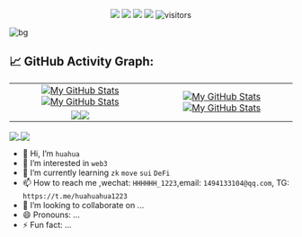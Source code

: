 <p align="center">
    <a href="https://github.com/huahuahua1223/huahuahua1223"><img src="https://img.shields.io/badge/status-updating-brightgreen.svg"></a>
    <a href="https://github.com/huahuahua1223/NFTMarket/graphs/contributors"><img src="https://img.shields.io/github/contributors/huahuahua1223/NFTMarket?color=blue"></a>
    <a href="https://github.com/huahuahua1223"><img src="https://img.shields.io/github/stars/huahuahua1223.svg?color=blue&logo=github"></a>
    <a href="https://github.com/huahuahua1223/huahuahua1223/network/members"><img src="https://img.shields.io/github/forks/huahuahua1223/huahuahua1223?color=blue&logo=github"></a>
    <img src="https://visitor-badge.laobi.icu/badge?page_id=huahuahua1223.huahuahua1223" alt="visitors"/>
</p>

<img src="https://avatars.githubusercontent.com/u/138219491?v=4&size=64" alt="bg"/>

## 📈 GitHub Activity Graph:

<table>
    <tr>
        <td align="center"><a href="https://github.com/huahuahua1223#gh-light-mode-only"><img src="https://github-readme-stats.vercel.app/api?username=huahuahua1223&show_icons=true&count_private=true&theme=ambient_gradient&locale=cn&include_all_commits=true#gh-light-mode-only" alt="My GitHub Stats"/></a><a href="https://github.com/huahuahua1223#gh-dark-mode-only"><img src="https://github-readme-stats.vercel.app/api?username=huahuahua1223&show_icons=true&count_private=true&theme=ambient_gradient&locale=cn&include_all_commits=true#gh-dark-mode-only" alt="My GitHub Stats"/></a></td>
        <td rowspan="2" align="center"><a href="https://github.com/huahuahua1223#gh-light-mode-only"><img src="https://github-readme-stats.vercel.app/api/top-langs/?username=huahuahua1223&hide=Shell,css,java&theme=ambient_gradient&locale=cn&langs_count=8#gh-light-mode-only" alt="My GitHub Stats"/></a><a href="https://github.com/huahuahua1223#gh-dark-mode-only"><img src="https://github-readme-stats.vercel.app/api/top-langs/?username=huahuahua1223&hide=Shell,css,java&theme=ambient_gradient&locale=cn&langs_count=8#gh-dark-mode-only" alt="My GitHub Stats"/></a></td>
    </tr>
    <tr>
        <td align="center"><a href="https://github.com/huahuahua1223#gh-light-mode-only"><img src="https://github-readme-streak-stats.herokuapp.com/?user=huahuahua1223&theme=ambient_gradient&locale=cn"/></a><a href="https://github.com/huahuahua1223#gh-dark-mode-only"><img src="https://github-readme-streak-stats.herokuapp.com/?user=huahuahua1223&theme=ambient_gradient"/></a></td>
    </tr>
    <tr>
<!--         <td colspan="2" align="center"><a href="https://github.com/huahuahua1223#gh-light-mode-only"><img src="https://raw.githubusercontent.com/huahuahua1223/huahuahua1223/output/github-contribution-grid-snake-default.svg#gh-light-mode-only" alt="My GitHub Stats"/></a><a href="https://github.com/huahuahua1223#gh-dark-mode-only"><img src="https://raw.githubusercontent.com/huahuahua1223/huahuahua1223/output/github-contribution-grid-snake-dark.svg#gh-dark-mode-only" alt="My GitHub Stats"/></a></td> -->
    </tr>
</table>

<a href="https://github.com/huahuahua1223/NFTMarket">
  <img align="center" src="https://github-readme-stats.vercel.app/api/pin/?username=huahuahua1223&repo=NFTMarket&show_owner=true&theme=ambient_gradient" />
</a>
<a href="https://github.com/huahuahua1223/fleaMarket">
  <img align="center" src="https://github-readme-stats.vercel.app/api/pin/?username=huahuahua1223&repo=fleaMarket&show_owner=true&theme=ambient_gradient" />
</a>

- 👋 Hi, I’m `huahua`
- 👀 I’m interested in `web3`
- 🌱 I’m currently learning `zk` `move` `sui` `DeFi`
- 📫 How to reach me ,wechat: `HHHHHH_1223`,email: `1494133104@qq.com`, TG: `https://t.me/huahuahua1223`
- 💞️ I’m looking to collaborate on ...
- 😄 Pronouns: ...
- ⚡ Fun fact: ...
